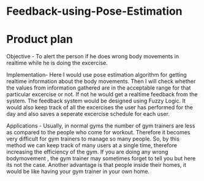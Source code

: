 # Feedback-using-Pose-Estimation
# Product plan
Objective - To alert the person if he does wrong body movements in realtime while he is doing the excercise.

Implementation- Here I would use pose estimation algorithm for getting realtime information about the body movements. Then I will check whether the values from information gathered are in the acceptable range for that particular excercise or not. If not he would get a realtime feedback from the system. The feedback system would be designed using Fuzzy Logic. It would also keep track of all the excercises the user has performed for the day and also saves a seperate excercise schedule for each user.

Applications - Usually, in normal gyms the number of gym trainers are less as compared to the people who come for workout. Therefore it becomes very difficult for gym trainers to manage so many people. So, by this method we can keep track of many users at a single time, therefore increasing the efficiency of the gym. If you are doing any wrong bodymovement , the gym trainer may sometimes forget to tell you but here its not the case. Another advantage is that people inside their homes, it would be like having your gym trainer in your own home.

